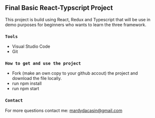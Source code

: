 
## Final Basic React-Typscript Project

This project is build using React, Redux and Typescript that will be use in demo purposes for beginners who wants to learn the three framework. 

### `Tools`
* Visual Studio Code
* Git

### `How to get and use the project`
* Fork (make an own copy to your github accout) the project  and download the file locally. 
* run npm install
* run npm start

### `Contact`
For more questions contact me: mardydacasin@gmail.com